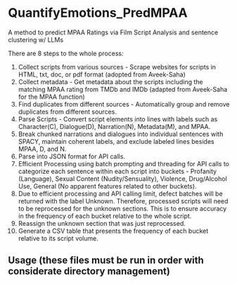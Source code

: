 # QuantifyEmotions_PredMPAA
A method to predict MPAA Ratings via Film Script Analysis and sentence clustering w/ LLMs

There are 8 steps to the whole process:

1. Collect scripts from various sources - Scrape websites for scripts in HTML, txt, doc, or pdf format (adopted from Aveek-Saha)
2. Collect metadata - Get metadata about the scripts including the matching MPAA rating from TMDb and IMDb (adapted from Aveek-Saha for the MPAA function)
3. Find duplicates from different sources - Automatically group and remove duplicates from different sources.
4. Parse Scripts - Convert script elements into lines with labels such as Character(C), Dialogue(D), Narration(N), Metadata(M), and MPAA.
5. Break chunked narrations and dialogues into individual sentences with SPACY, maintain coherent labels, and exclude labeled lines besides MPAA, D, and N.
6. Parse into JSON format for API calls.
7. Efficient Processing using batch prompting and threading for API calls to categorize each sentence within each script into buckets - Profanity (Language), Sexual Content (Nudity/Sensuality), Violence, Drug/Alcohol Use, General (No apparent features related to other buckets).
8. Due to efficient processing and API calling limit, defect batches will be returned with the label Unknown. Therefore, processed scripts will need to be reprocessed for the unknown sections. This is to ensure accuracy in the frequency of each bucket relative to the whole script.
9. Reassign the unknown section that was just reprocessed.
10. Generate a CSV table that presents the frequency of each bucket relative to its script volume. 

## Usage (these files must be run in order with considerate directory management)
